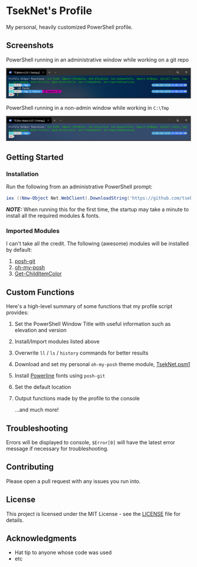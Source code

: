 # TsekNet's Profile

My personal, heavily customized PowerShell profile.

## Screenshots

PowerShell running in an administrative window while working on a git repo

![PowerShell Admin](Admin_Git.png)

PowerShell running in a non-admin window while working in `C:\Tmp`

![PowerShell Non-Admin](Non-Admin.png)

## Getting Started

### Installation

Run the following from an administrative PowerShell prompt:

```powershell
iex ((New-Object Net.WebClient).DownloadString('https://github.com/tseknet/Powershell-Profile/raw/master/install.ps1'))
```

**_NOTE:_** When running this for the first time, the startup may take a minute to install all the required modules & fonts.

### Imported Modules

I can't take all the credit. The following (awesome) modules will be installed
by default:

1. [posh-git](https://github.com/dahlbyk/posh-git)
1. [oh-my-posh](https://github.com/JanDeDobbeleer/oh-my-posh)
1. [Get-ChildItemColor](https://github.com/joonro/Get-ChildItemColor)

## Custom Functions
Here's a high-level summary of some functions that my profile script provides:

1. Set the PowerShell Window Title with useful information such as elevation and version
1. Install/Import modules listed above
1. Overwrite `ll` / `ls` / `history` commands for better results
1. Download and set my personal `oh-my-posh` theme module, [TsekNet.psm1](https://github.com/TsekNet/PowerShell-Profile/blob/master/Themes/TsekNet.psm1)
1. Install [Powerline](https://github.com/PowerLine/fonts) fonts using `posh-git`
1. Set the default location
1. Output functions made by the profile to the console

    ...and much more!

## Troubleshooting

Errors will be displayed to console, `$Error[0]` will have the latest error message if necessary for troubleshooting.

## Contributing

Please open a pull request with any issues you run into.

## License

This project is licensed under the MIT License - see the [LICENSE](LICENSE) file for details.

## Acknowledgments

* Hat tip to anyone whose code was used
* etc

